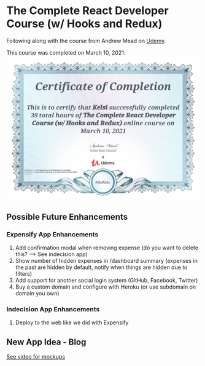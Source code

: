 # The Complete React Developer Course (w/ Hooks and Redux)

Following along with the course from Andrew Mead on [Udemy](https://www.udemy.com/course/react-2nd-edition).

This course was completed on March 10, 2021.
![Certificate](/images/certificate.jpg)

## Possible Future Enhancements

### Expensify App Enhancements

1. Add confirmation modal when removing expense (do you want to delete this? --> See indecision app)
2. Show number of hidden expenses in /dashboard summary (expenses in the past are hidden by default, notify when things are hidden due to filters)
3. Add support for another social login system (GitHub, Facebook, Twitter)
4. Buy a custom domain and configure with Heroku (or use subdomain on domain you own)

### Indecision App Enhancements

1. Deploy to the web like we did with Expensify

## New App Idea - Blog

[See video for mockups](https://www.udemy.com/course/react-2nd-edition/learn/lecture/7909838#content)
